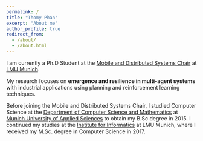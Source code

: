```yaml
---
permalink: /
title: "Thomy Phan"
excerpt: "About me"
author_profile: true
redirect_from: 
  - /about/
  - /about.html
---
```


I am currently a Ph.D Student at the [Mobile and Distributed Systems Chair](https://www.mobile.ifi.lmu.de/team/thomy-phan/) at [LMU Munich](https://www.lmu.de/en/index.html). 

My research focuses on **emergence and resilience in multi-agent systems** with industrial applications using planning and reinforcement learning techniques.

Before joining the Mobile and Distributed Systems Chair, I studied Computer Science at the [Department of Computer Science and Mathematics](https://www.cs.hm.edu/en/home/index.en.html) at [Munich University of Applied Sciences](https://www.hm.edu/en/index.en.html) to obtain my B.Sc degree in 2015. I continued my studies at the [Institute for Informatics](https://www.ifi.uni-muenchen.de/index.html) at LMU Munich, where I received my M.Sc. degree in Computer Science in 2017.



